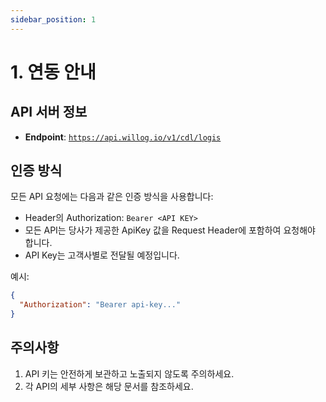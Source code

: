 ```yaml
---
sidebar_position: 1
---
```

# 1. 연동 안내

## API 서버 정보

- **Endpoint**: [`https://api.willog.io/v1/cdl/logis`](https://api.willog.io/v1/cdl/logis)

## 인증 방식

모든 API 요청에는 다음과 같은 인증 방식을 사용합니다:

- Header의 Authorization: `Bearer <API KEY>`
- 모든 API는 당사가 제공한 ApiKey 값을 Request Header에 포함하여 요청해야 합니다.
- API Key는 고객사별로 전달될 예정입니다.

예시:

```json
{
  "Authorization": "Bearer api-key..."
}
```

## 주의사항

1. API 키는 안전하게 보관하고 노출되지 않도록 주의하세요.
2. 각 API의 세부 사항은 해당 문서를 참조하세요.
